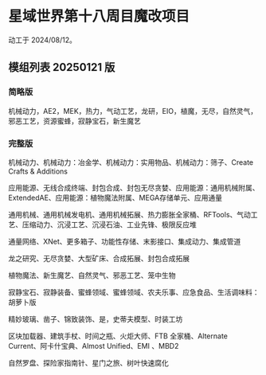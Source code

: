 # 星域世界第十八周目魔改项目

动工于 2024/08/12。

##  模组列表 20250121 版

### 简略版

机械动力，AE2，MEK，热力，气动工艺，龙研，EIO，植魔，无尽，自然灵气，邪恶工艺，资源蜜蜂，寂静宝石，新生魔艺

### 完整版

机械动力、机械动力：冶金学、机械动力：实用物品、机械动力：筛子、Create Crafts & Additions

应用能源、无线合成终端、封包合成、封包无尽贪婪、应用能源：通用机械附属、ExtendedAE、应用能源：植物魔法附属、MEGA存储单元、应用通量

通用机械、通用机械发电机、通用机械拓展、热力膨胀全家桶、RFTools、气动工艺、压缩动力、沉浸工艺、沉浸石油、工业先锋、极限反应堆

通量网络、XNet、更多箱子、功能性存储、末影接口、集成动力、集成管道

龙之研究、无尽贪婪、大型矿床、合成拓展、封包合成拓展

植物魔法、新生魔艺、自然灵气、邪恶工艺、笼中生物

寂静宝石、寂静装备、蜜蜂领域、蜜蜂领域、农夫乐事、应急食品、生活调味料：胡萝卜版

精妙玻璃、凿子、锦致装饰、是，史蒂夫模型、时装工坊

区块加载器、建筑手杖、时间之瓶、火炬大师、FTB 全家桶、Alternate Current、阿卡什宝典、Almost Unified、EMI 、MBD2

自然罗盘、探险家指南针、星门之旅、树叶快速腐化





